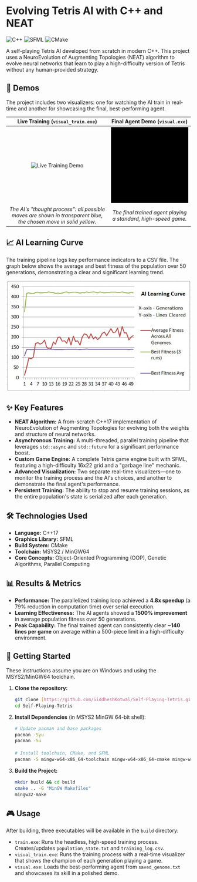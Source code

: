 # Evolving Tetris AI with C++ and NEAT

![C++](https://img.shields.io/badge/C++-17-blue.svg) ![SFML](https://img.shields.io/badge/SFML-2.5-green.svg) ![CMake](https://img.shields.io/badge/CMake-3.16+-orange.svg)

A self-playing Tetris AI developed from scratch in modern C++. This project uses a NeuroEvolution of Augmenting Topologies (NEAT) algorithm to evolve neural networks that learn to play a high-difficulty version of Tetris without any human-provided strategy.

## 🚀 Demos

The project includes two visualizers: one for watching the AI train in real-time and another for showcasing the final, best-performing agent.

| Live Training (`visual_train.exe`) | Final Agent Demo (`visual.exe`) |
| :---: | :---: |
| ![Live Training Demo](demo/visual_train_demo.gif) | ![Final Agent Demo](demo/visual_demo.gif) |
| _The AI's "thought process": all possible moves are shown in transparent blue, the chosen move in solid yellow._ | _The final trained agent playing a standard, high-speed game._ |

## 📈 AI Learning Curve

The training pipeline logs key performance indicators to a CSV file. The graph below shows the average and best fitness of the population over 50 generations, demonstrating a clear and significant learning trend.

![Learning Curve](demo/learning_curve_graph.jpg)

## ✨ Key Features

* **NEAT Algorithm:** A from-scratch C++17 implementation of NeuroEvolution of Augmenting Topologies for evolving both the weights and structure of neural networks.
* **Asynchronous Training:** A multi-threaded, parallel training pipeline that leverages `std::async` and `std::future` for a significant performance boost.
* **Custom Game Engine:** A complete Tetris game engine built with SFML, featuring a high-difficulty 16x22 grid and a "garbage line" mechanic.
* **Advanced Visualization:** Two separate real-time visualizers—one to monitor the training process and the AI's choices, and another to demonstrate the final agent's performance.
* **Persistent Training:** The ability to stop and resume training sessions, as the entire population's state is serialized after each generation.

## 🛠️ Technologies Used

* **Language:** C++17
* **Graphics Library:** SFML
* **Build System:** CMake
* **Toolchain:** MSYS2 / MinGW64
* **Core Concepts:** Object-Oriented Programming (OOP), Genetic Algorithms, Parallel Computing

## 📊 Results & Metrics

* **Performance:** The parallelized training loop achieved a **4.8x speedup** (a 79% reduction in computation time) over serial execution.
* **Learning Effectiveness:** The AI agents showed a **1500% improvement** in average population fitness over 50 generations.
* **Peak Capability:** The final trained agent can consistently clear **~140 lines per game** on average within a 500-piece limit in a high-difficulty environment.

## 🚀 Getting Started

These instructions assume you are on Windows and using the MSYS2/MinGW64 toolchain.

1.  **Clone the repository:**
    ```bash
    git clone [https://github.com/SiddheshKotwal/Self-Playing-Tetris.git](https://github.com/SiddheshKotwal/Self-Playing-Tetris.git)
    cd Self-Playing-Tetris
    ```
2.  **Install Dependencies** (in MSYS2 MinGW 64-bit shell):
    ```bash
    # Update pacman and base packages
    pacman -Syu
    pacman -Su

    # Install toolchain, CMake, and SFML
    pacman -S mingw-w64-x86_64-toolchain mingw-w64-x86_64-cmake mingw-w64-x86_64-sfml
    ```
3.  **Build the Project:**
    ```bash
    mkdir build && cd build
    cmake .. -G "MinGW Makefiles"
    mingw32-make
    ```

## 🎮 Usage

After building, three executables will be available in the `build` directory:

* `train.exe`: Runs the headless, high-speed training process. Creates/updates `population_state.txt` and `training_log.csv`.
* `visual_train.exe`: Runs the training process with a real-time visualizer that shows the champion of each generation playing a game.
* `visual.exe`: Loads the best-performing agent from `saved_genome.txt` and showcases its skill in a polished demo.
